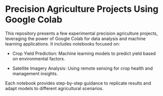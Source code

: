 # Precision Agriculture Projects Using Google Colab

This repository presents a few experimental precision agriculture projects, leveraging the power of Google Colab for data analysis and machine learning applications. It includes notebooks focused on:

- Crop Yield Prediction: Machine learning models to predict yield based on environmental factors.

- Satellite Imagery Analysis: Using remote sensing for crop health and management insights.

Each notebook provides step-by-step guidance to replicate results and adapt models to different agricultural scenarios.
